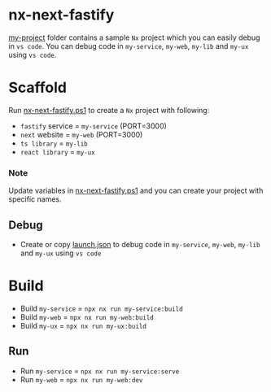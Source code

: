 # nx-next-fastify

[my-project](./my-project) folder contains a sample `Nx` project which you can easily debug in `vs code`. You can debug code in `my-service`, `my-web`, `my-lib` and `my-ux` using `vs code`.

# Scaffold

Run [nx-next-fastify.ps1](nx-next-fastify.ps1) to create a `Nx` project with following:

- `fastify` service = `my-service` (PORT=3000)
- `next` website = `my-web` (PORT=3000)
- `ts library` = `my-lib`
- `react library` = `my-ux`

### Note 

Update variables in [nx-next-fastify.ps1](nx-next-fastify.ps1) and you can create your project with specific names.

## Debug

- Create or copy [launch.json](./my-project/.vscode/launch.json) to debug code in `my-service`, `my-web`, `my-lib` and `my-ux` using `vs code`

# Build

- Build  `my-service` = `npx nx run my-service:build`
- Build  `my-web` = `npx nx run my-web:build`
- Build  `my-ux` = `npx nx run my-ux:build`

## Run

- Run  `my-service` = `npx nx run my-service:serve`
- Run  `my-web` = `npx nx run my-web:dev`

